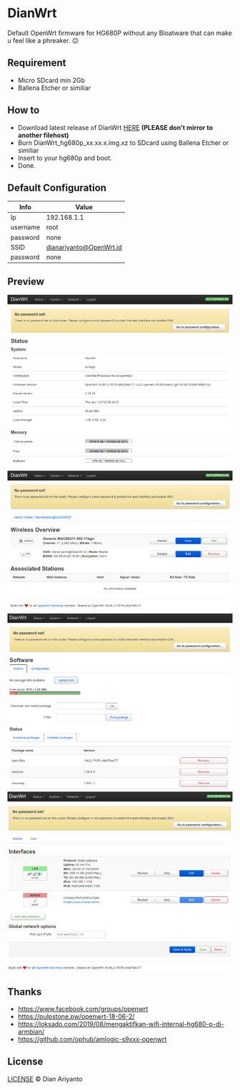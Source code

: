 # DianWrt
Default OpenWrt firmware for HG680P without any Bloatware that can make u feel like a phreaker. 😉

## Requirement
* Micro SDcard min 2Gb
* Ballena Etcher or similiar

## How to
* Download latest release of DianWrt [HERE](https://github.com/dianariyanto/dianwrt/releases) **(PLEASE don't mirror to another filehost)**
* Burn DianWrt_hg680p_xx.xx.x.img.xz to SDcard using Ballena Etcher or similiar
* Insert to your hg680p and boot.
* Done.

## Default Configuration
| Info      | Value                   |
| --------- | -----------             |
| Ip        | 192.168.1.1             |
| username  | root                    |
| password  | none                    |
| SSID	    | dianariyanto@OpenWrt.id |
| password  | none                    |

## Preview
![DianWrt](/screenshot/1.png)
![OpenWrt for HG680p](/screenshot/2.png)
![Download firmware hg680p openwrt](/screenshot/3.png)
![hg680p openwrt](/screenshot/4.png)

## Thanks
* https://www.facebook.com/groups/openwrt
* https://pulpstone.pw/openwrt-18-06-2/
* https://loksado.com/2019/08/mengaktifkan-wifi-internal-hg680-p-di-armbian/
* https://github.com/ophub/amlogic-s9xxx-openwrt

## License

[LICENSE](https://github.com/dianariyanto/openwrt/blob/main/LICENSE) © Dian Ariyanto
